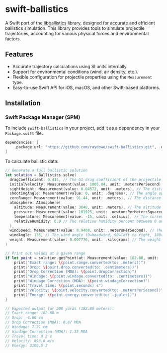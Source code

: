 # swift-ballistics

A Swift port of the [libballistics](https://github.com/grimwm/libballistics) library, designed for accurate and efficient ballistics simulation. This library provides tools to simulate projectile trajectories, accounting for various physical forces and environmental factors.

## Features

- Accurate trajectory calculations using SI units internally.
- Support for environmental conditions (wind, air density, etc.).
- Flexible configuration for projectile properties using the `Measurement` type.
- Easy-to-use Swift API for iOS, macOS, and other Swift-based platforms.

## Installation

### Swift Package Manager (SPM)

To include `swift-ballistics` in your project, add it as a dependency in your `Package.swift` file:

```swift
dependencies: [
    .package(url: "https://github.com/raydowe/swift-ballistics.git", .upToNextMajor(from: "4.0.0")) // Version updated to reflect breaking changes
]
```

To calculate ballistic data:
```swift
// Generate a full ballistic solution
let solution = Ballistics.solve(
  dragCoefficient: 0.414, // The G1 drag coefficient of the projectile
  initialVelocity: Measurement(value: 1005.84, unit: .metersPerSecond), // The initial velocity of the projectile
  sightHeight: Measurement(value: 0.04572, unit: .meters), // The distance the sight is offset from the bore
  shootingAngle: Measurement(value: 0, unit: .degrees), // The angle up (+) or down (-) of the shot
  zeroRange: Measurement(value: 91.44, unit: .meters), // The distance the projectile is zeroed at
  atmosphere: Atmosphere(
    altitude: Measurement(value: 3048, unit: .meters), // The altitude above sea level
    pressure: Measurement(value: 101925, unit: .newtonsPerMetersSquared), // The current air pressure
    temperature: Measurement(value: -15, unit: .celsius), // The current temperature
    relativeHumidity: 0.9 // The relative humidity percent between 0 and 1
  ),
  windSpeed: Measurement(value: 8.9408, unit: .metersPerSecond), // The wind speed
  windAngle: 135, // The wind angle (0=headwind, 90=left to right, 180=tailwind, 270/-90=right to left)
  weight: Measurement(value: 0.007776, unit: .kilograms) // The weight of the projectile
)

// Print out values at a given range
if let point = solution.getPoint(at: Measurement(value: 182.88, unit: .meters)) { // 200 yards
    print("Exact range: \(point.range.converted(to: .meters))")
    print("Drop: \(point.drop.converted(to: .centimeters))")
    print("Drop Correction (MOA): \(point.dropCorrection)")
    print("Windage: \(point.windage.converted(to: .centimeters))")
    print("Windage Correction (MOA): \(point.windageCorrection)")
    print("Travel time: \(point.seconds) s")
    print("Velocity: \(point.velocity.converted(to: .metersPerSecond))")
    print("Energy: \(point.energy.converted(to: .joules))")
}

// Expected output for 200 yards (182.88 meters):
// Exact range: 182.88 m
// Drop: -4.60 cm
// Drop Correction (MOA): 0.87 MOA
// Windage: 7.21 cm
// Windage Correction (MOA): 1.35 MOA
// Travel time: 0.2 s
// Velocity: 893.0 m/s
// Energy: 3100.5 J
```
